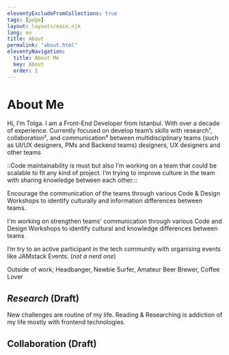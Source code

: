 ```yaml
---
eleventyExcludeFromCollections: true
tags: [page]
layout: layouts/main.njk
lang: en
title: About
permalink: "about.html"
eleventyNavigation:
  title: About Me
  key: About
  order: 1
---
```


# About Me

Hi, I’m Tolga. I am a Front-End Developer from Istanbul.  With over a decade of experience. Currently focused on develop team’s skills with research¹, collaboration², and communication³ between multidisciplinary  teams (such as UI/UX designers, PMs and Backend teams)
 designers, UX designers and  other teams

::Code maintainability is must but also I’m working on a team that could be scalable to fit any kind of project. I’m trying to improve culture in the team with sharing knowledge between each other.::

Encourage the communication of the teams through various Code & Design Workshops to identify culturally and information differences between teams.

I'm working on strengthen teams' communication through various Code and Design Workshops to identify cultural and knowledge differences between teams 
 
I’m try to an active participant in the tech community with organising events like JAMstack Events. (*not a nerd one*)

Outside of work; Headbanger, Newbie Surfer, Amateur Beer Brewer, Coffee Lover


## *Research* (Draft)
New challenges are routine of my life. 
Reading & Researching is addiction of my life mostly with frontend technologies. 


## Collaboration (Draft)